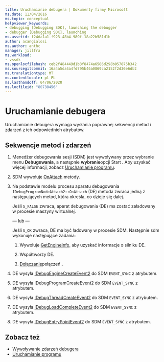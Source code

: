 ```yaml
---
title: Uruchamianie debugera | Dokumenty firmy Microsoft
ms.date: 11/04/2016
ms.topic: conceptual
helpviewer_keywords:
- debugging [Debugging SDK], launching the debugger
- debugger [Debugging SDK], launching
ms.assetid: f24da1a1-f923-48b4-989f-18a22b581d1b
author: acangialosi
ms.author: anthc
manager: jillfra
ms.workload:
- vssdk
ms.openlocfilehash: ceb2f484449d1b3f8474a6586d298b057875b342
ms.sourcegitcommit: 16a4a5da4a4fd795b46a0869ca2152f2d36e6db2
ms.translationtype: MT
ms.contentlocale: pl-PL
ms.lasthandoff: 04/06/2020
ms.locfileid: "80738456"
---
```

# <a name="launch-the-debugger"></a>Uruchamianie debugera
Uruchamianie debugera wymaga wysłania poprawnej sekwencji metod i zdarzeń z ich odpowiednich atrybutów.

## <a name="sequences-of-methods-and-events"></a>Sekwencje metod i zdarzeń

1. Menedżer debugowania sesji (SDM) jest wywoływany przez wybranie menu **Debugowania,** a następnie **wybranie**opcji Start . Aby uzyskać więcej informacji, zobacz [Uruchamianie programu](../../extensibility/debugger/launching-a-program.md).

2. SDM wywołuje [OnAttach](../../extensibility/debugger/reference/idebugprogramnodeattach2-onattach.md) metody.

3. Na podstawie modelu procesu aparatu debugowania `IDebugProgramNodeAttach2::OnAttach` (DE) metoda zwraca jedną z następujących metod, która określa, co dzieje się dalej.

     Jeśli `S_FALSE` zwraca, aparat debugowania (DE) ma zostać załadowany w procesie maszyny wirtualnej.

     — lub —

     Jeśli `S_OK` zwraca, DE ma być ładowany w procesie SDM. Następnie sdm wykonuje następujące zadania:

    1. Wywołuje [GetEngineInfo,](../../extensibility/debugger/reference/idebugprogramnode2-getengineinfo.md) aby uzyskać informacje o silniku DE.

    2. Współtworzy DE.

    3. [Dołączanie](../../extensibility/debugger/reference/idebugengine2-attach.md)połączeń .

4. DE wysyła [IDebugEngineCreateEvent2](../../extensibility/debugger/reference/idebugenginecreateevent2.md) do SDM `EVENT_SYNC` z atrybutem.

5. DE wysyła [IDebugProgramCreateEvent2](../../extensibility/debugger/reference/idebugprogramcreateevent2.md) do SDM `EVENT_SYNC` z atrybutem.

6. DE wysyła [IDebugThreadCreateEvent2](../../extensibility/debugger/reference/idebugthreadcreateevent2.md) do SDM `EVENT_SYNC` z atrybutem.

7. DE wysyła [IDebugLoadCompleteEvent2](../../extensibility/debugger/reference/idebugloadcompleteevent2.md) do SDM `EVENT_SYNC` z atrybutem.

8. DE wysyła [IDebugEntryPointEvent2](../../extensibility/debugger/reference/idebugentrypointevent2.md) do SDM `EVENT_SYNC` z atrybutem.

## <a name="see-also"></a>Zobacz też
- [Wywoływanie zdarzeń debugera](../../extensibility/debugger/calling-debugger-events.md)
- [Uruchamianie programu](../../extensibility/debugger/launching-a-program.md)
